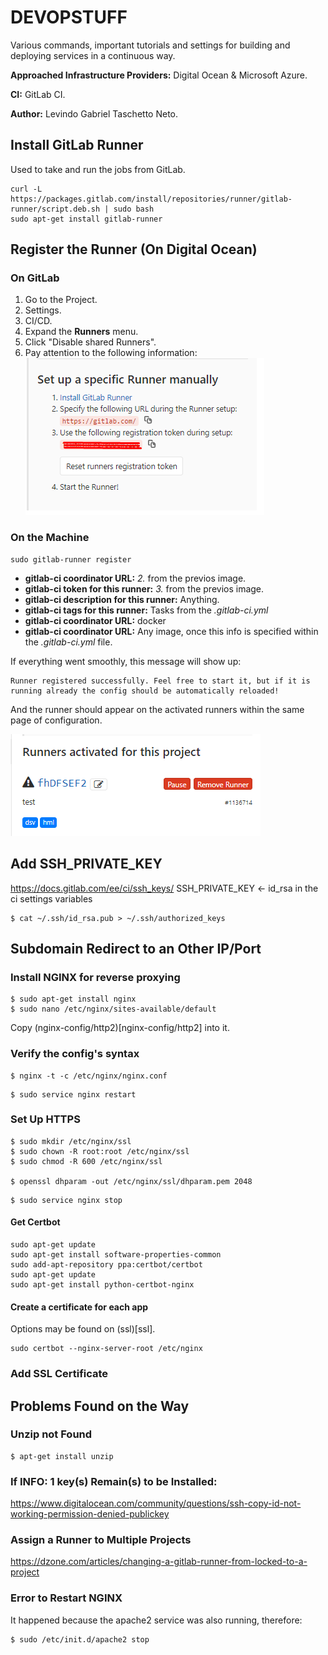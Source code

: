 # DEVOPSTUFF

Various commands, important tutorials and settings for building and deploying services in a continuous way.

**Approached Infrastructure Providers:** Digital Ocean & Microsoft Azure.

**CI:** GitLab CI.

**Author:** Levindo Gabriel Taschetto Neto.

## Install GitLab Runner
Used to take and run the jobs from GitLab.
```shell
curl -L https://packages.gitlab.com/install/repositories/runner/gitlab-runner/script.deb.sh | sudo bash
sudo apt-get install gitlab-runner
```

## Register the Runner (On Digital Ocean)
### On GitLab
1. Go to the Project.
2. Settings.
3. CI/CD.
4. Expand the **Runners** menu.
5. Click "Disable shared Runners".
6. Pay attention to the following information:
![1](resources/runners-setup.png)
### On the Machine
```shell
sudo gitlab-runner register
```
* **gitlab-ci coordinator URL:** *2.* from the previos image.
* **gitlab-ci token for this runner:** *3.* from the previos image.
* **gitlab-ci description for this runner:** Anything.
* **gitlab-ci tags for this runner:** Tasks from the *.gitlab-ci.yml*
* **gitlab-ci coordinator URL:** docker
* **gitlab-ci coordinator URL:** Any image, once this info is specified within the *.gitlab-ci.yml* file.

If everything went smoothly, this message will show up:
```shell
Runner registered successfully. Feel free to start it, but if it is running already the config should be automatically reloaded!
```

And the runner should appear on the activated runners within the same page of configuration.

![2](resources/runners-setup2.png)


## Add SSH_PRIVATE_KEY
https://docs.gitlab.com/ee/ci/ssh_keys/
SSH_PRIVATE_KEY <- id_rsa in the ci settings variables
```
$ cat ~/.ssh/id_rsa.pub > ~/.ssh/authorized_keys
```

## Subdomain Redirect to an Other IP/Port
### Install NGINX for reverse proxying

```
$ sudo apt-get install nginx
$ sudo nano /etc/nginx/sites-available/default
```

Copy (nginx-config/http2)[nginx-config/http2] into it.

### Verify the config's syntax
```
$ nginx -t -c /etc/nginx/nginx.conf
```

```
$ sudo service nginx restart
```

### Set Up HTTPS

```
$ sudo mkdir /etc/nginx/ssl
$ sudo chown -R root:root /etc/nginx/ssl
$ sudo chmod -R 600 /etc/nginx/ssl

$ openssl dhparam -out /etc/nginx/ssl/dhparam.pem 2048
```

```
$ sudo service nginx stop
```

#### Get Certbot
```
sudo apt-get update
sudo apt-get install software-properties-common
sudo add-apt-repository ppa:certbot/certbot
sudo apt-get update
sudo apt-get install python-certbot-nginx
```

#### Create a certificate for each app

Options may be found on (ssl)[ssl].
```
sudo certbot --nginx-server-root /etc/nginx
```


### Add SSL Certificate

## Problems Found on the Way

### Unzip not Found
```
$ apt-get install unzip
```

### If INFO: 1 key(s) Remain(s) to be Installed:
https://www.digitalocean.com/community/questions/ssh-copy-id-not-working-permission-denied-publickey

### Assign a Runner to Multiple Projects
https://dzone.com/articles/changing-a-gitlab-runner-from-locked-to-a-project

### Error to Restart NGINX

It happened because the apache2 service was also running, therefore:

```
$ sudo /etc/init.d/apache2 stop
```
